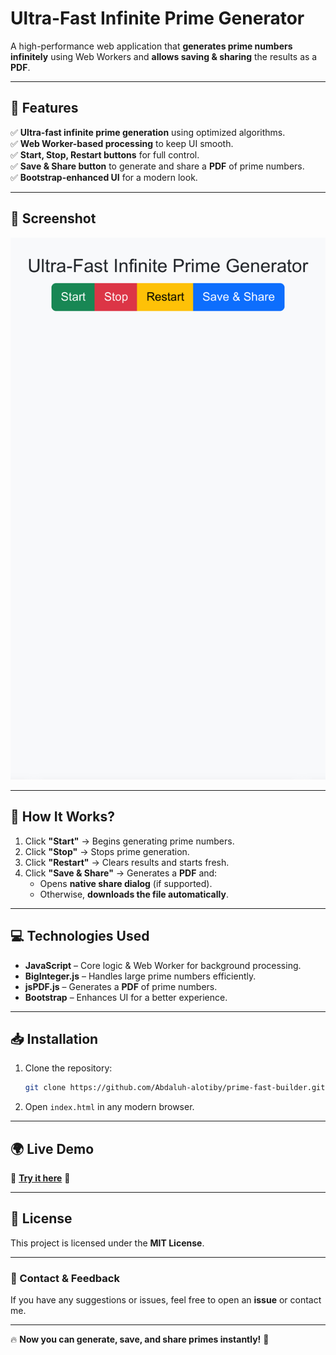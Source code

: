 # **Ultra-Fast Infinite Prime Generator**  

A high-performance web application that **generates prime numbers infinitely** using Web Workers and **allows saving & sharing** the results as a **PDF**.  

---

## **🚀 Features**  

✅ **Ultra-fast infinite prime generation** using optimized algorithms.  
✅ **Web Worker-based processing** to keep UI smooth.  
✅ **Start, Stop, Restart buttons** for full control.  
✅ **Save & Share button** to generate and share a **PDF** of prime numbers.  
✅ **Bootstrap-enhanced UI** for a modern look.  

---

## **📸 Screenshot**  

![Prime Generator UI](IMG_1070.jpeg)  

---

## **🔧 How It Works?**  

1. Click **"Start"** → Begins generating prime numbers.  
2. Click **"Stop"** → Stops prime generation.  
3. Click **"Restart"** → Clears results and starts fresh.  
4. Click **"Save & Share"** → Generates a **PDF** and:  
   - Opens **native share dialog** (if supported).  
   - Otherwise, **downloads the file automatically**.  

---

## **💻 Technologies Used**  

- **JavaScript** – Core logic & Web Worker for background processing.  
- **BigInteger.js** – Handles large prime numbers efficiently.  
- **jsPDF.js** – Generates a **PDF** of prime numbers.  
- **Bootstrap** – Enhances UI for a better experience.  

---

## **📥 Installation**  

1. Clone the repository:  
   ```sh
   git clone https://github.com/Abdaluh-alotiby/prime-fast-builder.git
   ```
2. Open `index.html` in any modern browser.  

---

## **🌍 Live Demo**  

🚀 **[Try it here](https://prime-fast-builder.onrender.com)** 🚀  

---

## **📜 License**  

This project is licensed under the **MIT License**.  

---

### **📩 Contact & Feedback**  

If you have any suggestions or issues, feel free to open an **issue** or contact me.  

---

🔥 **Now you can generate, save, and share primes instantly!** 🚀  
